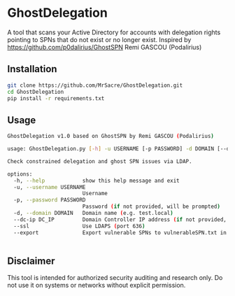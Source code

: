 # GhostDelegation

A tool that scans your Active Directory for accounts with delegation rights pointing to SPNs that do not exist or no longer exist. Inspired by https://github.com/p0dalirius/GhostSPN Remi GASCOU (Podalirius)

## Installation

```bash
git clone https://github.com/MrSacre/GhostDelegation.git
cd GhostDelegation
pip install -r requirements.txt
```

## Usage

```bash
GhostDelegation v1.0 based on GhostSPN by Remi GASCOU (Podalirius)

usage: GhostDelegation.py [-h] -u USERNAME [-p PASSWORD] -d DOMAIN [--dc-ip DC_IP] [--ssl] [--export]

Check constrained delegation and ghost SPN issues via LDAP.

options:
  -h, --help            show this help message and exit
  -u, --username USERNAME
                        Username
  -p, --password PASSWORD
                        Password (if not provided, will be prompted)
  -d, --domain DOMAIN   Domain name (e.g. test.local)
  --dc-ip DC_IP         Domain Controller IP address (if not provided, uses the domain name)
  --ssl                 Use LDAPS (port 636)
  --export              Export vulnerable SPNs to vulnerableSPN.txt in the format Account:target
     
```

## Disclaimer

This tool is intended for authorized security auditing and research only.
Do not use it on systems or networks without explicit permission.
